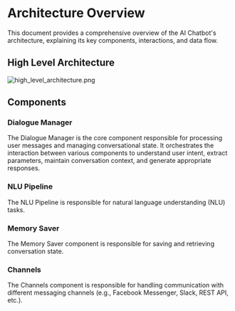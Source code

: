 # Architecture Overview

This document provides a comprehensive overview of the AI Chatbot's architecture, explaining its key components, interactions, and data flow.

## High Level Architecture

![high_level_architecture.png](screenshots/high_level_architecture.png)

## Components 

### Dialogue Manager

The Dialogue Manager is the core component responsible for processing user messages and managing conversational state. 
It orchestrates the interaction between various components to understand user intent, extract parameters, maintain conversation context, and generate appropriate responses.

### NLU Pipeline

The NLU Pipeline is responsible for natural language understanding (NLU) tasks. 

### Memory Saver

The Memory Saver component is responsible for saving and retrieving conversation state.

### Channels

The Channels component is responsible for handling communication with different messaging channels (e.g., Facebook Messenger, Slack, REST API, etc.).